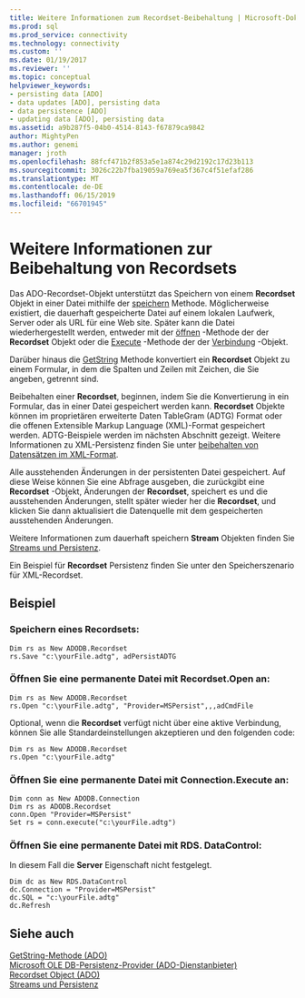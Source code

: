```yaml
---
title: Weitere Informationen zum Recordset-Beibehaltung | Microsoft-Dokumentation
ms.prod: sql
ms.prod_service: connectivity
ms.technology: connectivity
ms.custom: ''
ms.date: 01/19/2017
ms.reviewer: ''
ms.topic: conceptual
helpviewer_keywords:
- persisting data [ADO]
- data updates [ADO], persisting data
- data persistence [ADO]
- updating data [ADO], persisting data
ms.assetid: a9b287f5-04b0-4514-8143-f67879ca9842
author: MightyPen
ms.author: genemi
manager: jroth
ms.openlocfilehash: 88fcf471b2f853a5e1a874c29d2192c17d23b113
ms.sourcegitcommit: 3026c22b7fba19059a769ea5f367c4f51efaf286
ms.translationtype: MT
ms.contentlocale: de-DE
ms.lasthandoff: 06/15/2019
ms.locfileid: "66701945"
---
```

# <a name="more-about-recordset-persistence"></a>Weitere Informationen zur Beibehaltung von Recordsets
Das ADO-Recordset-Objekt unterstützt das Speichern von einem **Recordset** Objekt in einer Datei mithilfe der [speichern](../../../ado/reference/ado-api/save-method.md) Methode. Möglicherweise existiert, die dauerhaft gespeicherte Datei auf einem lokalen Laufwerk, Server oder als URL für eine Web site. Später kann die Datei wiederhergestellt werden, entweder mit der [öffnen](../../../ado/reference/ado-api/open-method-ado-recordset.md) -Methode der der **Recordset** Objekt oder die [Execute](../../../ado/reference/ado-api/execute-method-ado-connection.md) -Methode der der [Verbindung](../../../ado/reference/ado-api/connection-object-ado.md) -Objekt.  
  
 Darüber hinaus die [GetString](../../../ado/reference/ado-api/getstring-method-ado.md) Methode konvertiert ein **Recordset** Objekt zu einem Formular, in dem die Spalten und Zeilen mit Zeichen, die Sie angeben, getrennt sind.  
  
 Beibehalten einer **Recordset**, beginnen, indem Sie die Konvertierung in ein Formular, das in einer Datei gespeichert werden kann. **Recordset** Objekte können im proprietären erweiterte Daten TableGram (ADTG) Format oder die offenen Extensible Markup Language (XML)-Format gespeichert werden. ADTG-Beispiele werden im nächsten Abschnitt gezeigt. Weitere Informationen zu XML-Persistenz finden Sie unter [beibehalten von Datensätzen im XML-Format](../../../ado/guide/data/persisting-records-in-xml-format.md).  
  
 Alle ausstehenden Änderungen in der persistenten Datei gespeichert. Auf diese Weise können Sie eine Abfrage ausgeben, die zurückgibt eine **Recordset** -Objekt, Änderungen der **Recordset**, speichert es und die ausstehenden Änderungen, stellt später wieder her die **Recordset**, und klicken Sie dann aktualisiert die Datenquelle mit dem gespeicherten ausstehenden Änderungen.  
  
 Weitere Informationen zum dauerhaft speichern **Stream** Objekten finden Sie [Streams und Persistenz](../../../ado/guide/data/streams-and-persistence.md).  
  
 Ein Beispiel für **Recordset** Persistenz finden Sie unter den Speicherszenario für XML-Recordset.  
  
## <a name="example"></a>Beispiel  
  
### <a name="save-a-recordset"></a>Speichern eines Recordsets:  
  
```  
Dim rs as New ADODB.Recordset  
rs.Save "c:\yourFile.adtg", adPersistADTG  
```  
  
### <a name="open-a-persisted-file-with-recordsetopen"></a>Öffnen Sie eine permanente Datei mit Recordset.Open an:  
  
```  
Dim rs as New ADODB.Recordset  
rs.Open "c:\yourFile.adtg", "Provider=MSPersist",,,adCmdFile  
```  
  
 Optional, wenn die **Recordset** verfügt nicht über eine aktive Verbindung, können Sie alle Standardeinstellungen akzeptieren und den folgenden code:  
  
```  
Dim rs as New ADODB.Recordset  
rs.Open "c:\yourFile.adtg"  
```  
  
### <a name="open-a-persisted-file-with-connectionexecute"></a>Öffnen Sie eine permanente Datei mit Connection.Execute an:  
  
```  
Dim conn as New ADODB.Connection  
Dim rs as ADODB.Recordset  
conn.Open "Provider=MSPersist"  
Set rs = conn.execute("c:\yourFile.adtg")  
```  
  
### <a name="open-a-persisted-file-with-rdsdatacontrol"></a>Öffnen Sie eine permanente Datei mit RDS. DataControl:  
 In diesem Fall die **Server** Eigenschaft nicht festgelegt.  
  
```  
Dim dc as New RDS.DataControl  
dc.Connection = "Provider=MSPersist"  
dc.SQL = "c:\yourFile.adtg"  
dc.Refresh  
```  
  
## <a name="see-also"></a>Siehe auch  
 [GetString-Methode (ADO)](../../../ado/reference/ado-api/getstring-method-ado.md)   
 [Microsoft OLE DB-Persistenz-Provider (ADO-Dienstanbieter)](../../../ado/guide/appendixes/microsoft-ole-db-persistence-provider-ado-service-provider.md)   
 [Recordset Object (ADO)](../../../ado/reference/ado-api/recordset-object-ado.md)   
 [Streams und Persistenz](../../../ado/guide/data/streams-and-persistence.md)
